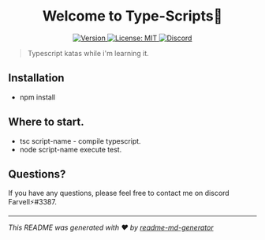<h1 align="center">Welcome to Type-Scripts👋</h1>
<p align="center">
  <a href="#" target="_blank">
  <img alt="Version" src="https://img.shields.io/badge/version-2.0.1-blue.svg?cacheSeconds=2592000" />
    </a>
  <a href="#" target="_blank">
    <img alt="License: MIT" src="https://img.shields.io/badge/License-MIT-green.svg" />
  </a>
 <a href="https://discord.gg/tpNtcJHw" target="_blank"><img src="https://img.shields.io/badge/discord-online-brightgreen.svg" alt="Discord"/></a>
</p>

> Typescript katas while i'm learning it.

## Installation

- npm install

## Where to start.

- tsc script-name - compile typescript.
- node script-name  execute test.

## Questions?

If you have any questions, please feel free to contact me on discord Farvell⚡#3387.

***
_This README was generated with ❤️ by [readme-md-generator](https://github.com/kefranabg/readme-md-generator)_
